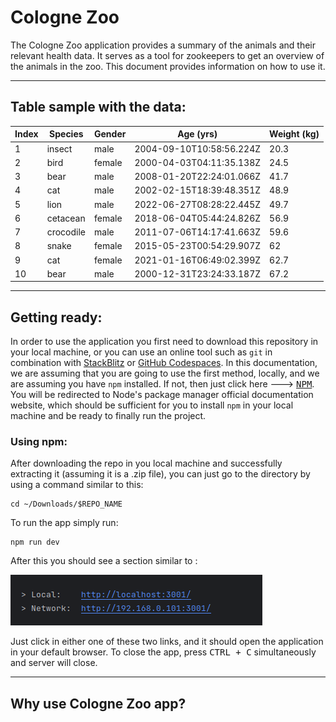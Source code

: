 # Cologne Zoo

The Cologne Zoo application provides a summary of the animals and their relevant health data. 
It serves as a tool for zookeepers to get an overview of the animals in the zoo.
This document provides information on how to use it.

***

## Table sample with the data:
| Index | Species   | Gender | Age (yrs)                | Weight (kg) |
|-------|-----------|--------|--------------------------|-------------|
| 1     | insect    | male   | 2004-09-10T10:58:56.224Z | 20.3        |
| 2     | bird      | female | 2000-04-03T04:11:35.138Z | 24.5        |
| 3     | bear      | male   | 2008-01-20T22:24:01.066Z | 41.7        |
| 4     | cat       | male   | 2002-02-15T18:39:48.351Z | 48.9        |
| 5     | lion      | male   | 2022-06-27T08:28:22.445Z | 49.7        |
| 6     | cetacean  | female | 2018-06-04T05:44:24.826Z | 56.9        |
| 7     | crocodile | male   | 2011-07-06T14:17:41.663Z | 59.6        |
| 8     | snake     | female | 2015-05-23T00:54:29.907Z | 62          |
| 9     | cat       | female | 2021-01-16T06:49:02.399Z | 62.7        |
| 10    | bear      | male   | 2000-12-31T23:24:33.187Z | 67.2        | 

***

## Getting ready:

In order to use the application you first need to download this repository in your local machine, or you can use an 
online tool such as `git` in combination with [StackBlitz](https://stackblitz.com/) or 
[GitHub Codespaces](https://docs.github.com/en/codespaces/overview). In this documentation, we are assuming that you are 
going to use the first method, locally, and we are assuming you have `npm` installed. If not, then just click here --->
[<kbd>NPM</kbd>](https://docs.npmjs.com/downloading-and-installing-node-js-and-npm). You will be redirected to Node's 
package manager official documentation website, which should be sufficient for you to install `npm` in your local 
machine and be ready to finally run the project.

### Using npm: 
After downloading the repo in you local machine and successfully extracting it (assuming it is a .zip file), you can
just go to the directory by using a command similar to this:

```shell
cd ~/Downloads/$REPO_NAME
```

To run the app simply run:
```shell
npm run dev
```

After this you should see a section similar to :

![Local Host](documentation-images/local-host.png)

Just click in either one of these two links, and it should open the application in your default browser.
To close the app, press <kbd>CTRL + C</kbd> simultaneously and server will close.

***

## Why use Cologne Zoo app? 

